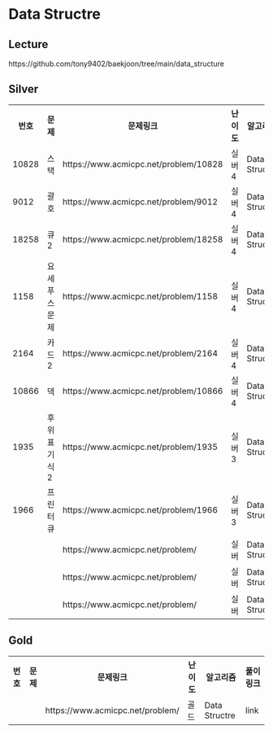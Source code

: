 <h1>Data Structre</h1>

<h2>Lecture</h2>
https://github.com/tony9402/baekjoon/tree/main/data_structure<br>

<h2>Silver</h2>
<table>
    <tr>
        <th scope="col">번호</td>
        <th scope="col">문제</td>
        <th scope="col">문제링크</td>
        <th scope="col">난이도</td>
        <th scope="col">알고리즘</td>
        <th scope="col">다시보기</td>
    </tr>
    <tr>
        <td>10828</td>
        <td>스택</td>
        <td>https://www.acmicpc.net/problem/10828</td>
        <td>실버4</td>
        <td>Data Structre</td>
        <td>N</td>
    </tr>
    <tr>
        <td>9012</td>
        <td>괄호</td>
        <td>https://www.acmicpc.net/problem/9012</td>
        <td>실버4</td>
        <td>Data Structre</td>
        <td>N</td>
    </tr>
    <tr>
        <td>18258</td>
        <td>큐 2</td>
        <td>https://www.acmicpc.net/problem/18258</td>
        <td>실버4</td>
        <td>Data Structre</td>
        <td>N</td>
    </tr>
    <tr>
        <td>1158</td>
        <td>요세푸스 문제</td>
        <td>https://www.acmicpc.net/problem/1158</td>
        <td>실버4</td>
        <td>Data Structre</td>
        <td>AGAIN</td>
    </tr>
    <tr>
        <td>2164</td>
        <td>카드2</td>
        <td>https://www.acmicpc.net/problem/2164</td>
        <td>실버4</td>
        <td>Data Structre</td>
        <td>N</td>
    </tr>
    <tr>
        <td>10866</td>
        <td>덱</td>
        <td>https://www.acmicpc.net/problem/10866</td>
        <td>실버4</td>
        <td>Data Structre</td>
        <td>N</td>
    </tr>
    <tr>
        <td>1935</td>
        <td>후위 표기식2</td>
        <td>https://www.acmicpc.net/problem/1935</td>
        <td>실버3</td>
        <td>Data Structre</td>
        <td>AGAIN</td>
    </tr>
    <tr>
        <td>1966</td>
        <td>프린터 큐</td>
        <td>https://www.acmicpc.net/problem/1966</td>
        <td>실버3</td>
        <td>Data Structre</td>
        <td>AGAIN</td>
    </tr>
    <tr>
        <td></td>
        <td></td>
        <td>https://www.acmicpc.net/problem/</td>
        <td>실버</td>
        <td>Data Structre</td>
        <td>link</td>
    </tr>
    <tr>
        <td></td>
        <td></td>
        <td>https://www.acmicpc.net/problem/</td>
        <td>실버</td>
        <td>Data Structre</td>
        <td>link</td>
    </tr>
    <tr>
        <td></td>
        <td></td>
        <td>https://www.acmicpc.net/problem/</td>
        <td>실버</td>
        <td>Data Structre</td>
        <td>link</td>
    </tr>
</table>

<h2>Gold</h2>
<table>
    <tr>
        <th scope="col">번호</td>
        <th scope="col">문제</td>
        <th scope="col">문제링크</td>
        <th scope="col">난이도</td>
        <th scope="col">알고리즘</td>
        <th scope="col">풀이링크</td>
    </tr>
    <tr>
        <td></td>
        <td></td>
        <td>https://www.acmicpc.net/problem/</td>
        <td>골드</td>
        <td>Data Structre</td>
        <td>link</td>
    </tr>
</table>